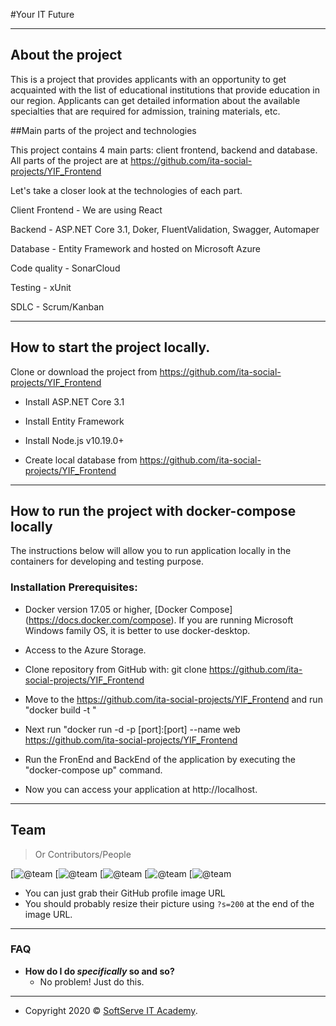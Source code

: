 #Your IT Future
___

## About the project

This is a project that provides applicants with an opportunity to get acquainted with the list of educational institutions that provide education in our region. Applicants can get detailed information about the available specialties that are required for admission, training materials, etc.

##Main parts of the project and technologies


 This project contains 4 main parts: client frontend, backend and database. All parts of the project are at https://github.com/ita-social-projects/YIF_Frontend

Let's take a closer look at the technologies of each part.

Client Frontend - We are using React

Backend - ASP.NET Core 3.1, Doker, FluentValidation, Swagger, Automaper

Database - Entity Framework and hosted on Microsoft Azure

Code quality - SonarCloud

Testing - xUnit

SDLC - Scrum/Kanban

---

## How to start the project locally.


Clone or download the project from https://github.com/ita-social-projects/YIF_Frontend

* Install ASP.NET Core 3.1

* Install Entity Framework

* Install Node.js v10.19.0+

* Create local database from https://github.com/ita-social-projects/YIF_Frontend


---

## How to run the project with docker-compose locally


The instructions below will allow you to run application locally in the containers for developing and testing purpose.

### Installation Prerequisites:

* Docker version 17.05 or higher, [Docker Compose] (https://docs.docker.com/compose). If you are running Microsoft Windows family OS, it is better to use docker-desktop.
* Access to the Azure Storage.

* Clone repository from GitHub with:
 git clone https://github.com/ita-social-projects/YIF_Frontend

* Move to the https://github.com/ita-social-projects/YIF_Frontend and run "docker build -t " 

* Next run "docker run -d -p [port]:[port] --name web https://github.com/ita-social-projects/YIF_Frontend

* Run the FronEnd and BackEnd of the application by executing the "docker-compose up" command.

* Now you can access your application at http://localhost.


___
## Team

> Or Contributors/People

[![@team](https://avatars2.githubusercontent.com/u/64921184?s=200&v=4)
[![@team](https://avatars0.githubusercontent.com/u/62026523?s=200&u=c5ffa62223d32312a6f3592c66e4c791eb4c7343&v=4)
[![@team](https://avatars1.githubusercontent.com/u/60184096?s=200&u=354406f2bcd0522f17e5c94d2b7c6d34596f0ec9&v=4)
[![@team](https://avatars0.githubusercontent.com/u/58741436?s=200&u=ffc14f01ed18eab531f52e6b06865ee410b57965&v=4)
[![@team](https://avatars2.githubusercontent.com/u/60231618?s=200&u=5a15300a5626ca41ca26910dc1660a74d3dc4847&v=4)

- You can just grab their GitHub profile image URL
- You should probably resize their picture using `?s=200` at the end of the image URL.

---

### FAQ

- **How do I do *specifically* so and so?**
    - No problem! Just do this.

---

- Copyright 2020 © <a href="https://softserve.academy/" target="_blank"> SoftServe IT Academy</a>.
